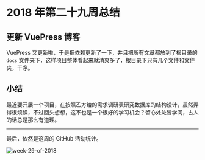# 2018 年第二十九周总结

## 更新 VuePress 博客

VuePress 又更新啦，于是把依赖更新了一下，并且把所有文章都放到了根目录的 `docs` 文件夹下，这样项目整体看起来就清爽多了，根目录下只有几个文件和文件夹，干净。

## 小结

最近要开展一个项目，在按照乙方给的需求调研表研究数据库的结构设计，虽然弄得很烦躁，不过回头想想，这不也是一个很好的学习机会？留心处处皆学问，古人的话总是那么有道理。

---

最后，依然是这周的 GitHub 活动统计。

![week-29-of-2018](http://owve9bvtw.bkt.clouddn.com/FvsuSu77GqAlw8e-eq6I6zcAzZj0)
